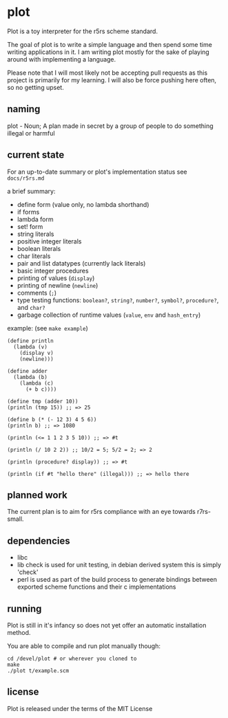 plot
====
Plot is a toy interpreter for the r5rs scheme standard.

The goal of plot is to write a simple language and then spend some time writing applications in it.
I am writing plot mostly for the sake of playing around with implementing a language.

Please note that I will most likely not be accepting pull requests as this project is primarily for my learning.
I will also be force pushing here often, so no getting upset.

naming
-------
plot - Noun; A plan made in secret by a group of people to do something illegal or harmful

current state
-------------
For an up-to-date summary or plot's implementation status see `docs/r5rs.md`

a brief summary:
* define form (value only, no lambda shorthand)
* if forms
* lambda form
* set! form
* string literals
* positive integer literals
* boolean literals
* char literals
* pair and list datatypes (currently lack literals)
* basic integer procedures
* printing of values (`display`)
* printing of newline (`newline`)
* comments (`;`)
* type testing functions: `boolean?`, `string?`, `number?`, `symbol?`, `procedure?`, and `char?`
* garbage collection of runtime values (`value`, `env` and `hash_entry`)

example: (see `make example`)

    (define println
      (lambda (v)
        (display v)
        (newline)))

    (define adder
      (lambda (b)
        (lambda (c)
          (+ b c))))

    (define tmp (adder 10))
    (println (tmp 15)) ;; => 25

    (define b (* (- 12 3) 4 5 6))
    (println b) ;; => 1080

    (println (<= 1 1 2 3 5 10)) ;; => #t

    (println (/ 10 2 2)) ;; 10/2 = 5; 5/2 = 2; => 2

    (println (procedure? display)) ;; => #t

    (println (if #t "hello there" (illegal))) ;; => hello there

planned work
------------
The current plan is to aim for r5rs compliance with an eye towards r7rs-small.

dependencies
------------
* libc
* lib check is used for unit testing, in debian derived system this is simply 'check'
* perl is used as part of the build process to generate bindings between exported scheme functions and their c implementations

running
----------
Plot is still in it's infancy so does not yet offer an automatic installation method.

You are able to compile and run plot manually though:

    cd /devel/plot # or wherever you cloned to
    make
    ./plot t/example.scm

license
---------
Plot is released under the terms of the MIT License


